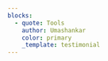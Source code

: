 ```yaml
---
blocks:
  - quote: Tools
    author: Umashankar
    color: primary
    _template: testimonial
---
```


